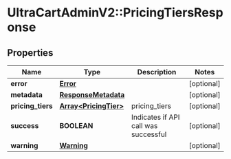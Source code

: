 # UltraCartAdminV2::PricingTiersResponse

## Properties
Name | Type | Description | Notes
------------ | ------------- | ------------- | -------------
**error** | [**Error**](Error.md) |  | [optional] 
**metadata** | [**ResponseMetadata**](ResponseMetadata.md) |  | [optional] 
**pricing_tiers** | [**Array&lt;PricingTier&gt;**](PricingTier.md) | pricing_tiers | [optional] 
**success** | **BOOLEAN** | Indicates if API call was successful | [optional] 
**warning** | [**Warning**](Warning.md) |  | [optional] 


